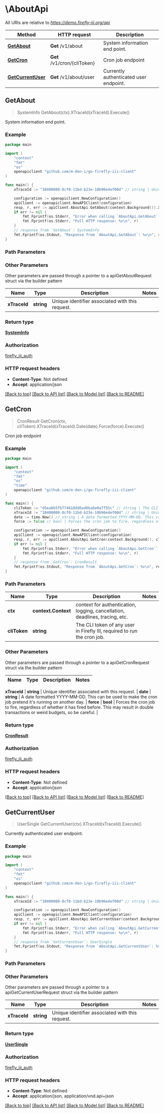# \AboutApi

All URIs are relative to *https://demo.firefly-iii.org/api*

Method | HTTP request | Description
------------- | ------------- | -------------
[**GetAbout**](AboutApi.md#GetAbout) | **Get** /v1/about | System information end point.
[**GetCron**](AboutApi.md#GetCron) | **Get** /v1/cron/{cliToken} | Cron job endpoint
[**GetCurrentUser**](AboutApi.md#GetCurrentUser) | **Get** /v1/about/user | Currently authenticated user endpoint.



## GetAbout

> SystemInfo GetAbout(ctx).XTraceId(xTraceId).Execute()

System information end point.



### Example

```go
package main

import (
    "context"
    "fmt"
    "os"
    openapiclient "github.com/m-den-i/go-firefly-iii-client"
)

func main() {
    xTraceId := "38400000-8cf0-11bd-b23e-10b96e4ef00d" // string | Unique identifier associated with this request. (optional)

    configuration := openapiclient.NewConfiguration()
    apiClient := openapiclient.NewAPIClient(configuration)
    resp, r, err := apiClient.AboutApi.GetAbout(context.Background()).XTraceId(xTraceId).Execute()
    if err != nil {
        fmt.Fprintf(os.Stderr, "Error when calling `AboutApi.GetAbout``: %v\n", err)
        fmt.Fprintf(os.Stderr, "Full HTTP response: %v\n", r)
    }
    // response from `GetAbout`: SystemInfo
    fmt.Fprintf(os.Stdout, "Response from `AboutApi.GetAbout`: %v\n", resp)
}
```

### Path Parameters



### Other Parameters

Other parameters are passed through a pointer to a apiGetAboutRequest struct via the builder pattern


Name | Type | Description  | Notes
------------- | ------------- | ------------- | -------------
 **xTraceId** | **string** | Unique identifier associated with this request. | 

### Return type

[**SystemInfo**](SystemInfo.md)

### Authorization

[firefly_iii_auth](../README.md#firefly_iii_auth)

### HTTP request headers

- **Content-Type**: Not defined
- **Accept**: application/json

[[Back to top]](#) [[Back to API list]](../README.md#documentation-for-api-endpoints)
[[Back to Model list]](../README.md#documentation-for-models)
[[Back to README]](../README.md)


## GetCron

> CronResult GetCron(ctx, cliToken).XTraceId(xTraceId).Date(date).Force(force).Execute()

Cron job endpoint



### Example

```go
package main

import (
    "context"
    "fmt"
    "os"
    "time"
    openapiclient "github.com/m-den-i/go-firefly-iii-client"
)

func main() {
    cliToken := "d5ea6b5fb774618dd6ad6ba6e0a7f55c" // string | The CLI token of any user in Firefly III, required to run the cron job.
    xTraceId := "38400000-8cf0-11bd-b23e-10b96e4ef00d" // string | Unique identifier associated with this request. (optional)
    date := time.Now() // string | A date formatted YYYY-MM-DD. This can be used to make the cron job pretend it's running on another day.  (optional)
    force := false // bool | Forces the cron job to fire, regardless of whether it has fired before. This may result in double transactions or weird budgets, so be careful.  (optional)

    configuration := openapiclient.NewConfiguration()
    apiClient := openapiclient.NewAPIClient(configuration)
    resp, r, err := apiClient.AboutApi.GetCron(context.Background(), cliToken).XTraceId(xTraceId).Date(date).Force(force).Execute()
    if err != nil {
        fmt.Fprintf(os.Stderr, "Error when calling `AboutApi.GetCron``: %v\n", err)
        fmt.Fprintf(os.Stderr, "Full HTTP response: %v\n", r)
    }
    // response from `GetCron`: CronResult
    fmt.Fprintf(os.Stdout, "Response from `AboutApi.GetCron`: %v\n", resp)
}
```

### Path Parameters


Name | Type | Description  | Notes
------------- | ------------- | ------------- | -------------
**ctx** | **context.Context** | context for authentication, logging, cancellation, deadlines, tracing, etc.
**cliToken** | **string** | The CLI token of any user in Firefly III, required to run the cron job. | 

### Other Parameters

Other parameters are passed through a pointer to a apiGetCronRequest struct via the builder pattern


Name | Type | Description  | Notes
------------- | ------------- | ------------- | -------------

 **xTraceId** | **string** | Unique identifier associated with this request. | 
 **date** | **string** | A date formatted YYYY-MM-DD. This can be used to make the cron job pretend it&#39;s running on another day.  | 
 **force** | **bool** | Forces the cron job to fire, regardless of whether it has fired before. This may result in double transactions or weird budgets, so be careful.  | 

### Return type

[**CronResult**](CronResult.md)

### Authorization

[firefly_iii_auth](../README.md#firefly_iii_auth)

### HTTP request headers

- **Content-Type**: Not defined
- **Accept**: application/json

[[Back to top]](#) [[Back to API list]](../README.md#documentation-for-api-endpoints)
[[Back to Model list]](../README.md#documentation-for-models)
[[Back to README]](../README.md)


## GetCurrentUser

> UserSingle GetCurrentUser(ctx).XTraceId(xTraceId).Execute()

Currently authenticated user endpoint.



### Example

```go
package main

import (
    "context"
    "fmt"
    "os"
    openapiclient "github.com/m-den-i/go-firefly-iii-client"
)

func main() {
    xTraceId := "38400000-8cf0-11bd-b23e-10b96e4ef00d" // string | Unique identifier associated with this request. (optional)

    configuration := openapiclient.NewConfiguration()
    apiClient := openapiclient.NewAPIClient(configuration)
    resp, r, err := apiClient.AboutApi.GetCurrentUser(context.Background()).XTraceId(xTraceId).Execute()
    if err != nil {
        fmt.Fprintf(os.Stderr, "Error when calling `AboutApi.GetCurrentUser``: %v\n", err)
        fmt.Fprintf(os.Stderr, "Full HTTP response: %v\n", r)
    }
    // response from `GetCurrentUser`: UserSingle
    fmt.Fprintf(os.Stdout, "Response from `AboutApi.GetCurrentUser`: %v\n", resp)
}
```

### Path Parameters



### Other Parameters

Other parameters are passed through a pointer to a apiGetCurrentUserRequest struct via the builder pattern


Name | Type | Description  | Notes
------------- | ------------- | ------------- | -------------
 **xTraceId** | **string** | Unique identifier associated with this request. | 

### Return type

[**UserSingle**](UserSingle.md)

### Authorization

[firefly_iii_auth](../README.md#firefly_iii_auth)

### HTTP request headers

- **Content-Type**: Not defined
- **Accept**: application/json, application/vnd.api+json

[[Back to top]](#) [[Back to API list]](../README.md#documentation-for-api-endpoints)
[[Back to Model list]](../README.md#documentation-for-models)
[[Back to README]](../README.md)

